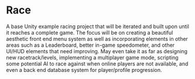 # Race
A base Unity example racing project that will be iterated and built upon until it reaches a complete game. The focus will be on creating a beautiful aesthetic front end menu system as well as incorporating elements in other areas such as a Leaderboard, better in-game speedometer, and other UI/HUD elements that need improving. May even take it as far as designing new racetrack/levels, implementing a multiplayer game mode, scripting some potential AI to race against when online players are not available, and even a back end database system for player/profile progression.
